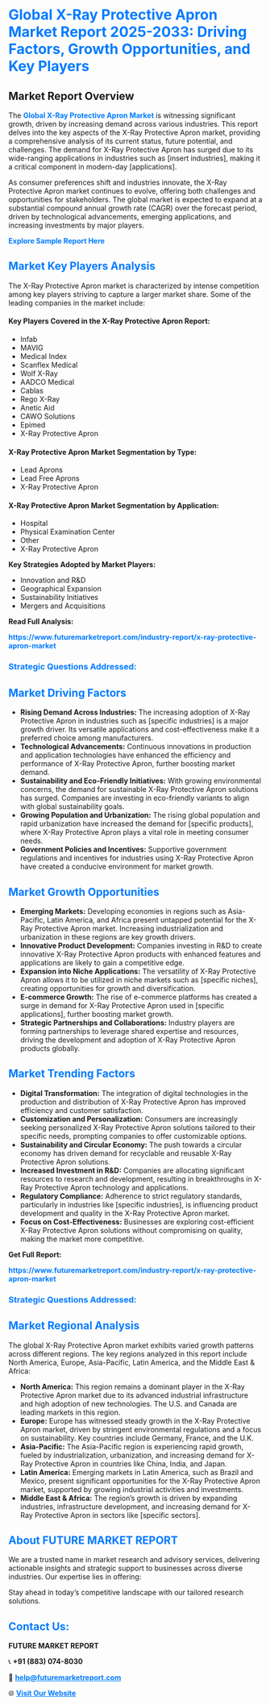 <h1 style="color: #007BFF;">Global X-Ray Protective Apron Market Report 2025-2033: Driving Factors, Growth Opportunities, and Key Players</h1>

<section id="overview">
<h2>Market Report Overview</h2>
<p>The <a href="https://www.futuremarketreport.com/industry-report/x-ray-protective-apron-market" style="color: #007BFF; text-decoration: none;"><strong>Global X-Ray Protective Apron Market</strong></a> is witnessing significant growth, driven by increasing demand across various industries. This report delves into the key aspects of the X-Ray Protective Apron market, providing a comprehensive analysis of its current status, future potential, and challenges. The demand for X-Ray Protective Apron has surged due to its wide-ranging applications in industries such as [insert industries], making it a critical component in modern-day [applications].</p>
<p>As consumer preferences shift and industries innovate, the X-Ray Protective Apron market continues to evolve, offering both challenges and opportunities for stakeholders. The global market is expected to expand at a substantial compound annual growth rate (CAGR) over the forecast period, driven by technological advancements, emerging applications, and increasing investments by major players.</p>
</section>

<section id="overview">
<p><a href="https://www.futuremarketreport.com/request-sample/reportId=28001" style="color: #007BFF; text-decoration: none;"><strong>Explore Sample Report Here</strong></a></p>
</section>

<section id="key-players">
<h2 style="color: #007BFF;">Market Key Players Analysis</h2>
<p>The X-Ray Protective Apron market is characterized by intense competition among key players striving to capture a larger market share. Some of the leading companies in the market include:</p>
<h4>Key Players Covered in the X-Ray Protective Apron Report:</h4>
<ul><li>Infab</li><li>MAVIG</li><li>Medical Index</li><li>Scanflex Medical</li><li>Wolf X-Ray</li><li>AADCO Medical</li><li>Cablas</li><li>Rego X-Ray</li><li>Anetic Aid</li><li>CAWO Solutions</li><li>Epimed</li><li>X-Ray Protective Apron</li></ul>
<h4>X-Ray Protective Apron Market Segmentation by Type:</h4>
<ul><li>Lead Aprons</li><li>Lead Free Aprons</li><li>X-Ray Protective Apron</li></ul>

<h4>X-Ray Protective Apron Market Segmentation by Application:</h4>
<ul><li>Hospital</li><li>Physical Examination Center</li><li>Other</li><li>X-Ray Protective Apron</li></ul>
<p><strong>Key Strategies Adopted by Market Players:</strong></p>
<ul>
<li>Innovation and R&D</li>
<li>Geographical Expansion</li>
<li>Sustainability Initiatives</li>
<li>Mergers and Acquisitions</li>
</ul>
</section>

<section>
<p><strong>Read Full Analysis: </strong></p><a href="https://www.futuremarketreport.com/industry-report/x-ray-protective-apron-market" style="color: #007BFF; text-decoration: none;"><strong>https://www.futuremarketreport.com/industry-report/x-ray-protective-apron-market</strong></a>
<h3 style="color: #007BFF;">Strategic Questions Addressed:</h3>
</section>

<section id="driving-factors">
<h2 style="color: #007BFF;">Market Driving Factors</h2>
<ul>
<li><strong>Rising Demand Across Industries:</strong> The increasing adoption of X-Ray Protective Apron in industries such as [specific industries] is a major growth driver. Its versatile applications and cost-effectiveness make it a preferred choice among manufacturers.</li>
<li><strong>Technological Advancements:</strong> Continuous innovations in production and application technologies have enhanced the efficiency and performance of X-Ray Protective Apron, further boosting market demand.</li>
<li><strong>Sustainability and Eco-Friendly Initiatives:</strong> With growing environmental concerns, the demand for sustainable X-Ray Protective Apron solutions has surged. Companies are investing in eco-friendly variants to align with global sustainability goals.</li>
<li><strong>Growing Population and Urbanization:</strong> The rising global population and rapid urbanization have increased the demand for [specific products], where X-Ray Protective Apron plays a vital role in meeting consumer needs.</li>
<li><strong>Government Policies and Incentives:</strong> Supportive government regulations and incentives for industries using X-Ray Protective Apron have created a conducive environment for market growth.</li>
</ul>
</section>

<section id="growth-opportunities">
<h2 style="color: #007BFF;">Market Growth Opportunities</h2>
<ul>
<li><strong>Emerging Markets:</strong> Developing economies in regions such as Asia-Pacific, Latin America, and Africa present untapped potential for the X-Ray Protective Apron market. Increasing industrialization and urbanization in these regions are key growth drivers.</li>
<li><strong>Innovative Product Development:</strong> Companies investing in R&D to create innovative X-Ray Protective Apron products with enhanced features and applications are likely to gain a competitive edge.</li>
<li><strong>Expansion into Niche Applications:</strong> The versatility of X-Ray Protective Apron allows it to be utilized in niche markets such as [specific niches], creating opportunities for growth and diversification.</li>
<li><strong>E-commerce Growth:</strong> The rise of e-commerce platforms has created a surge in demand for X-Ray Protective Apron used in [specific applications], further boosting market growth.</li>
<li><strong>Strategic Partnerships and Collaborations:</strong> Industry players are forming partnerships to leverage shared expertise and resources, driving the development and adoption of X-Ray Protective Apron products globally.</li>
</ul>
</section>

<section id="trending-factors">
<h2 style="color: #007BFF;">Market Trending Factors</h2>
<ul>
<li><strong>Digital Transformation:</strong> The integration of digital technologies in the production and distribution of X-Ray Protective Apron has improved efficiency and customer satisfaction.</li>
<li><strong>Customization and Personalization:</strong> Consumers are increasingly seeking personalized X-Ray Protective Apron solutions tailored to their specific needs, prompting companies to offer customizable options.</li>
<li><strong>Sustainability and Circular Economy:</strong> The push towards a circular economy has driven demand for recyclable and reusable X-Ray Protective Apron solutions.</li>
<li><strong>Increased Investment in R&D:</strong> Companies are allocating significant resources to research and development, resulting in breakthroughs in X-Ray Protective Apron technology and applications.</li>
<li><strong>Regulatory Compliance:</strong> Adherence to strict regulatory standards, particularly in industries like [specific industries], is influencing product development and quality in the X-Ray Protective Apron market.</li>
<li><strong>Focus on Cost-Effectiveness:</strong> Businesses are exploring cost-efficient X-Ray Protective Apron solutions without compromising on quality, making the market more competitive.</li>
</ul>
</section>

<section>
<p><strong>Get Full Report: </strong></p><a href="https://www.futuremarketreport.com/industry-report/x-ray-protective-apron-market" style="color: #007BFF; text-decoration: none;"><strong>https://www.futuremarketreport.com/industry-report/x-ray-protective-apron-market</strong></a>
<h3 style="color: #007BFF;">Strategic Questions Addressed:</h3>
</section>


<section id="regional-analysis">
<h2 style="color: #007BFF;">Market Regional Analysis</h2>
<p>The global X-Ray Protective Apron market exhibits varied growth patterns across different regions. The key regions analyzed in this report include North America, Europe, Asia-Pacific, Latin America, and the Middle East & Africa:</p>
<ul>
<li><strong>North America:</strong> This region remains a dominant player in the X-Ray Protective Apron market due to its advanced industrial infrastructure and high adoption of new technologies. The U.S. and Canada are leading markets in this region.</li>
<li><strong>Europe:</strong> Europe has witnessed steady growth in the X-Ray Protective Apron market, driven by stringent environmental regulations and a focus on sustainability. Key countries include Germany, France, and the U.K.</li>
<li><strong>Asia-Pacific:</strong> The Asia-Pacific region is experiencing rapid growth, fueled by industrialization, urbanization, and increasing demand for X-Ray Protective Apron in countries like China, India, and Japan.</li>
<li><strong>Latin America:</strong> Emerging markets in Latin America, such as Brazil and Mexico, present significant opportunities for the X-Ray Protective Apron market, supported by growing industrial activities and investments.</li>
<li><strong>Middle East & Africa:</strong> The region’s growth is driven by expanding industries, infrastructure development, and increasing demand for X-Ray Protective Apron in sectors like [specific sectors].</li>
</ul>
</section>

<footer>
<h2 style="color: #007BFF;">About FUTURE MARKET REPORT</h2>
<p>We are a trusted name in market research and advisory services, delivering actionable insights and strategic support to businesses across diverse industries. Our expertise lies in offering:</p>

<p>Stay ahead in today’s competitive landscape with our tailored research solutions.</p>

<h2 style="color: #007BFF;">Contact Us:</h2>
<p><strong>FUTURE MARKET REPORT</strong></p>
<p>📞 <strong>+91 (883) 074-8030</strong></p>
<p>📧 <strong><a href="mailto:help@futuremarketreport.com" style="color: #007BFF;">help@futuremarketreport.com</a></strong></p>
<p>🌐 <strong><a href="https://www.futuremarketreport.com/" style="color: #007BFF;">Visit Our Website</a></strong></p>
</footer>